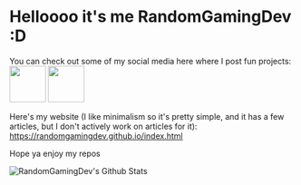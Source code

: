 # Helloooo it's me RandomGamingDev :D

You can check out some of my social media here where I post fun projects: <br/>
<a href="https://www.youtube.com/@RandomGamingDev" target=”_blank”><img src="https://github.com/user-attachments/assets/3c3ad5c9-6574-4bb8-af67-d7a760f0f1fb" height=64 /></a>
<a href="https://randomgamingdev.itch.io/" target=”_blank”><img src="https://github.com/user-attachments/assets/3ae1f564-a157-4bf9-9462-761bd5ad0e0a" height=64 /></a>

Here's my website (I like minimalism so it's pretty simple, and it has a few articles, but I don't actively work on articles for it): </br>
https://randomgamingdev.github.io/index.html

Hope ya enjoy my repos

![RandomGamingDev's Github Stats](https://github-readme-stats.vercel.app/api?username=RandomGamingDev&show_icons=true&theme=github_dark&count_private=true&include_all_commits=true)
